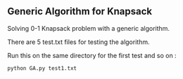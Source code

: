 ## Generic Algorithm for Knapsack
Solving 0-1 Knapsack problem with a generic algorithm.

There are 5 test.txt files for testing the algorithm.

Run this on the same directory for the first test and so on : 
```
python GA.py test1.txt
```
 


